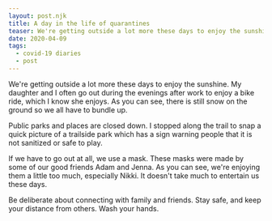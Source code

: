 ```yaml
---
layout: post.njk
title: A day in the life of quarantines
teaser: We're getting outside a lot more these days to enjoy the sunshine. 
date: 2020-04-09
tags:
  - covid-19 diaries
  - post
---
```

We're getting outside a lot more these days to enjoy the sunshine. My daughter and I often go out during the evenings after work to enjoy a bike ride, which I know she enjoys. As you can see, there is still snow on the ground so we all have to bundle up. 

<lbwc-img-block src="{{relativeRoot}}assets/img/img_2.jpeg" height="224" width="300"></lbwc-img-block>

Public parks and places are closed down. I stopped along the trail to snap a quick picture of a trailside park which has a sign warning people that it is not sanitized or safe to play.
<lbwc-img-block src="{{relativeRoot}}assets/img/img_3.jpeg" height="400" width="300"></lbwc-img-block>

If we have to go out at all, we use a mask. These masks were made by some of our good friends Adam and Jenna. As you can see, we're enjoying them a little too much, especially Nikki. It doesn't take much to entertain us these days.

<lbwc-img-block src="{{relativeRoot}}assets/img/img_4.jpeg" height="400" width="300"></lbwc-img-block>

Be deliberate about connecting with family and friends. Stay safe, and keep your distance from others. Wash your hands. 

